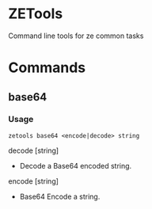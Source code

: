 # ZETools
Command line tools for ze common tasks

# Commands
## base64
### Usage 
```
zetools base64 <encode|decode> string
```
  decode [string]
  * Decode a Base64 encoded string.
        
  encode [string]
  * Base64 Encode a string.